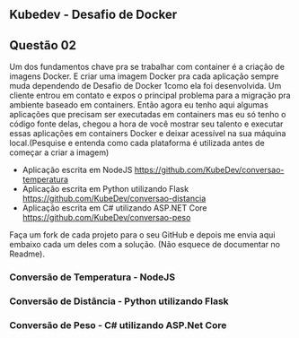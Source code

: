 ## Kubedev - Desafio de Docker

## Questão 02

Um dos fundamentos chave pra se trabalhar com container é a criação de imagens
Docker. E criar uma imagem Docker pra cada aplicação sempre muda dependendo de
Desafio de Docker
1como ela foi desenvolvida. Um cliente entrou em contato e expos o principal problema
para a migração pra ambiente baseado em containers.
Então agora eu tenho aqui algumas aplicações que precisam ser executadas em
containers mas eu só tenho o código fonte delas, chegou a hora de você mostrar seu
talento e executar essas aplicações em containers Docker e deixar acessível na sua
máquina local.(Pesquise e entenda como cada plataforma é utilizada antes de começar
a criar a imagem)
- Aplicação escrita em NodeJS <https://github.com/KubeDev/conversao-temperatura>
- Aplicação escrita em Python utilizando Flask <https://github.com/KubeDev/conversao-distancia>
- Aplicação escrita em C# utilizando ASP.NET Core <https://github.com/KubeDev/conversao-peso>

Faça um fork de cada projeto para o seu GitHub e depois me envia aqui embaixo cada
um deles com a solução. (Não esquece de documentar no Readme).

### Conversão de Temperatura - NodeJS
### Conversão de Distância - Python utilizando Flask

### Conversão de Peso - C# utilizando ASP.Net Core